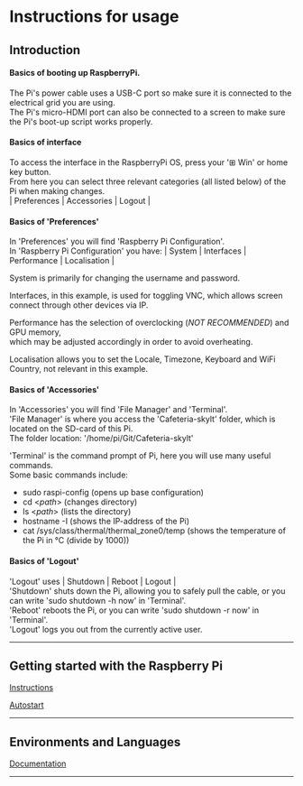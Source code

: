 # Instructions for usage

## Introduction

#### Basics of booting up RaspberryPi.
The Pi's power cable uses a USB-C port so make sure it is connected to the electrical grid you are using.  
The Pi's micro-HDMI port can also be connected to a screen to make sure the Pi's boot-up script works properly.  

#### Basics of interface
To access the interface in the RaspberryPi OS, press your '⊞ Win' or home key button.  
From here you can select three relevant categories (all listed below) of the Pi when making changes.  
| Preferences | Accessories | Logout |  

#### Basics of 'Preferences'
In 'Preferences' you will find 'Raspberry Pi Configuration'.  
In 'Raspberry Pi Configuration' you have: | System | Interfaces | Performance | Localisation |  

System is primarily for changing the username and password.  

Interfaces, in this example, is used for toggling VNC, which allows screen connect through other devices via IP.  

Performance has the selection of overclocking (*NOT RECOMMENDED*) and GPU memory,  
which may be adjusted accordingly in order to avoid overheating.  

Localisation allows you to set the Locale, Timezone, Keyboard and WiFi Country, not relevant in this example.  

#### Basics of 'Accessories'
In 'Accessories' you will find 'File Manager' and 'Terminal'.  
'File Manager' is where you access the 'Cafeteria-skylt' folder, which is located on the SD-card of this Pi.   
The folder location: '/home/pi/Git/Cafeteria-skylt'

'Terminal' is the command prompt of Pi, here you will use many useful commands.  
Some basic commands include:
- sudo raspi-config (opens up base configuration)
- cd <*path*> (changes directory)
- ls <*path*> (lists the directory)
- hostname -I (shows the IP-address of the Pi)
- cat /sys/class/thermal/thermal_zone0/temp (shows the temperature of the Pi in °C (divide by 1000))

#### Basics of 'Logout'
'Logout' uses | Shutdown | Reboot | Logout |  
'Shutdown' shuts down the Pi, allowing you to safely pull the cable, or you can write 'sudo shutdown -h now' in 'Terminal'.  
'Reboot' reboots the Pi, or you can write 'sudo shutdown -r now' in 'Terminal'.  
'Logout' logs you out from the currently active user.  

***

## Getting started with the Raspberry Pi
[Instructions](/Documentations/raspberrySetup.md)

[Autostart](/Documentations/Autostart.md)

***

## Environments and Languages 
[Documentation](/Documentations/Enviroments_Languages.md)

***
